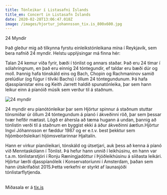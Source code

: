 ```yaml
---
title: Tónleikar í Listasafni Íslands
title_en: Concert in Listasafn Íslands
date: 2020-02-28T13:06:47.018Z
image: /images/hjortur_johannsson_tix.is_800x600.jpg
---
```

24 Myndir

Það gleður mig að tilkynna fyrstu einleikstónleikana mína í Reykjavík, sem bera nafnið 24 myndir. Helstu upplýsingar má finna hér:

Talan 24 kemur víða fyrir, bæði í tónlist og annars staðar. Það eru 24 tímar í sólahringnum, en það eru einnig 24 tóntegundir, ef taldar eru bæði dúr og moll. Þannig hafa tónskáld eins og Bach, Chopin og Rachmaninov samið prelúdíur (og fúgur í tilviki Bachs) í öllum 24 tóntegundunum. Þá hafa djasspíanistar eins og Keith Jarrett haldið spunatónleika, þar sem hann leikur einn á píanóið músík sem verður til á staðnum.

![24 myndir](/images/hjortur_johannsson_tix.is_800x600.jpg "24 myndir")

24 myndir eru píanótónleikar þar sem Hjörtur spinnur á staðnum stuttar tónsmíðar úr öllum 24 tóntegundum á píanó í ákveðinni röð, þar sem þessar tvær hefðir mætast. Lögð er áhersla að tæma hugann á undan, þannig að tónlistin verði til á staðnum en byggist ekki á áður ákveðinni áætlun.Hjörtur Ingvi Jóhannsson er fæddur 1987 og er e.t.v. best þekktur sem hljómborðsleikari hljómsveitarinnar Hjaltalín. 

Hann er virkur píanóleikari, tónskáld og útsetjari, auk þess að kenna á píanó við Menntaskólann í Tónlist. Þá hefur hann unnið í leikhúsinu, en hann var t.a.m. tónlistarstjóri í Ronju Ræningjadóttur í Þjóðleikhúsinu á síiðasta leikári. Hjörtur lærði djasspíanóleik í Konservatoríunni í Amsterdam, þaðan sem hann útskrifaðist 2015.Þetta verkefni er styrkt af launasjóði tónlistarflytjenda.

\
Miðasala er á [tix.is](https://tix.is/is/event/9729/24-myndir/)
